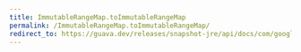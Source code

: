 ```yaml
---
title: ImmutableRangeMap.toImmutableRangeMap
permalink: /ImmutableRangeMap.toImmutableRangeMap/
redirect_to: https://guava.dev/releases/snapshot-jre/api/docs/com/google/common/collect/ImmutableRangeMap.html#toImmutableRangeMap-java.util.function.Function-java.util.function.Function-
---
```

